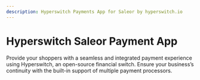 ```yaml
---
description: Hyperswitch Payments App for Saleor by hyperswitch.io
---
```


# Hyperswitch Saleor Payment App

Provide your shoppers with a seamless and integrated payment experience using Hyperswitch, an open-source financial switch. Ensure your business’s continuity with the built-in support of multiple payment processors.

